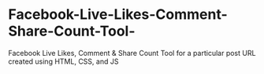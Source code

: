 # Facebook-Live-Likes-Comment-Share-Count-Tool-
Facebook Live Likes, Comment &amp; Share Count Tool for a particular post URL created using HTML, CSS, and JS
